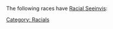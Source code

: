 The following races have [Racial Seeinvis](Racial_Seeinvis "wikilink"):

[Category: Racials](Category:_Racials "wikilink")
